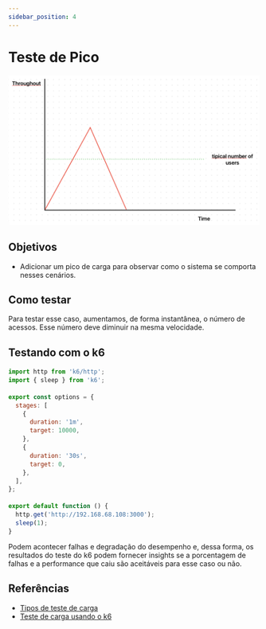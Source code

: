 ```yaml
---
sidebar_position: 4
---
```


# Teste de Pico

![Mostra um gráfico em duas dimensões, sem números, com o eixo x nomeado de Time e eixo y nomeado de Throughout. O eixo x do gráfico é dividido em 2 partes: um período de ramp-up onde o gráfico sobe, em linha reta, de 0 até um valor no meio do eixo y (sem número, porém definido como sendo maior que o número típico de usuários), logo após ele decresce, em reta, até 0. A imagem se assemelha a uma pirâmide.](./images/teste-de-pico.png)

## Objetivos

- Adicionar um pico de carga para observar como o sistema se comporta nesses cenários.

## Como testar

Para testar esse caso, aumentamos, de forma instantânea, o número de acessos. Esse número deve diminuir na mesma velocidade.

## Testando com o k6

```javascript
import http from 'k6/http';
import { sleep } from 'k6';

export const options = {
  stages: [
    {
      duration: '1m',
      target: 10000,
    },
    {
      duration: '30s',
      target: 0,
    },
  ],
};

export default function () {
  http.get('http://192.168.68.108:3000');
  sleep(1);
}
```

Podem acontecer falhas e degradação do desempenho e, dessa forma, os resultados do teste do k6 podem fornecer insights se a porcentagem de falhas e a performance que caiu são aceitáveis para esse caso ou não.

## Referências

- [Tipos de teste de carga](https://eltonminetto.dev/post/2024-01-05-load-test-types/)
- [Teste de carga usando o k6](https://eltonminetto.dev/post/2024-01-11-load-test-k6/)
